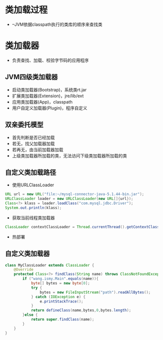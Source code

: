 # 类加载过程

- –JVM依据classpath执行的类库的顺序来查找类

# 类加载器

- 负责查找、加载、校验字节码的应用程序

## JVM四级类加载器

- 启动类加载器(Bootstrap)，系统类rt.jar
- 扩展类加载器(Extension)，jre/lib/ext
- 应用类加载器(App)，classpath
- 用户自定义加载器(Plugin)，程序自定义

## 双亲委托模型

- 首先判断是否已经加载
- 若无，找父加载器加载
- 若再无，由当前加载器加载
- 上级类加载器所加载的类，无法访问下级类加载器所加载的类

## 自定义类加载路径

- 使用URLClassLoader

```java
URL url = new URL("file:~/mysql-connector-java-5.1.44-bin.jar");
URLClassLoader loader = new URLClassLoader(new URL[]{url});
Class<?> klass = loader.loadClass("com.mysql.jdbc.Driver");
System.out.println(klass);
```

- 获取当前线程类加载器

```java
ClassLoader contextClassLoader = Thread.currentThread().getContextClassLoader();
```

- 热部署

## 自定义类加载器

```java
class MyClassLoader extends ClassLoader {
    @Override
    protected Class<?> findClass(String name) throws ClassNotFoundException {
        if ("wang.ismy.Main".equals(name)){
            byte[] bytes = new byte[0];
            try {
                bytes = new FileInputStream("path").readAllBytes();
            } catch (IOException e) {
                e.printStackTrace();
            }
            return defineClass(name,bytes,0,bytes.length);
        }else {
            return super.findClass(name);
        }
    }
}
```


